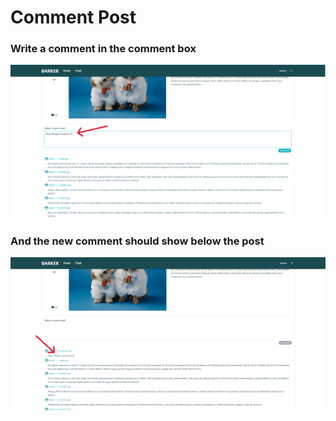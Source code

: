 # Comment Post

### Write a comment in the comment box
<img src="../images/comment-post/comment-post-1.png" alt="comment-post-1" width="900">

### And the new comment should show below the post
<img src="../images/comment-post/comment-post-2.png" alt="comment-post-2" width="900">




